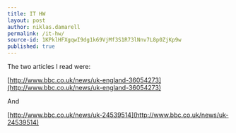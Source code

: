 ```yaml
---
title: IT HW
layout: post
author: niklas.damarell
permalink: /it-hw/
source-id: 1KPklHFXgqwI9dg1k69VjMf3S1R73lNnv7L8p0ZjKp9w
published: true
---
```

The two articles I read were:

[http://www.bbc.co.uk/news/uk-england-36054273](http://www.bbc.co.uk/news/uk-england-36054273)

And

[http://www.bbc.co.uk/news/uk-24539514](http://www.bbc.co.uk/news/uk-24539514)

